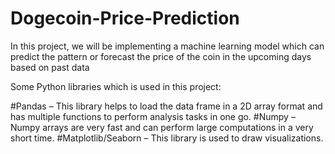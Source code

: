 ﻿# Dogecoin-Price-Prediction
In this project, we will be implementing a machine learning model which can predict the pattern or forecast the price of the coin in the upcoming days based on past data

Some Python libraries which is used in this project:

#Pandas – This library helps to load the data frame in a 2D array format and has multiple functions to perform analysis tasks in one go.
#Numpy – Numpy arrays are very fast and can perform large computations in a very short time.
#Matplotlib/Seaborn – This library is used to draw visualizations.
